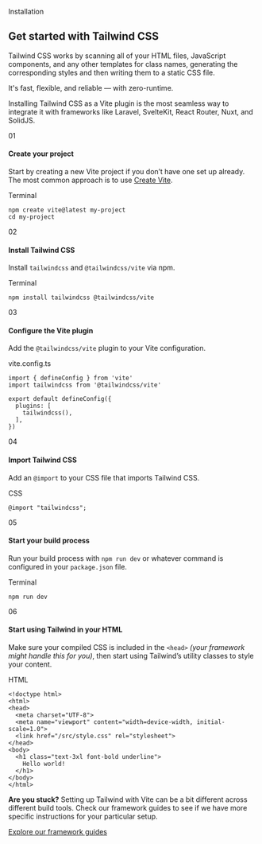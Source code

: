 Installation

## Get started with Tailwind CSS

Tailwind CSS works by scanning all of your HTML files, JavaScript components, and any other templates for class names, generating the corresponding styles and then writing them to a static CSS file.

It's fast, flexible, and reliable — with zero-runtime.

Installing Tailwind CSS as a Vite plugin is the most seamless way to integrate it with frameworks like Laravel, SvelteKit, React Router, Nuxt, and SolidJS.

01

#### Create your project

Start by creating a new Vite project if you don’t have one set up already. The most common approach is to use [Create Vite](https://vite.dev/guide/#scaffolding-your-first-vite-project).

Terminal

```
npm create vite@latest my-project
cd my-project
```

02

#### Install Tailwind CSS

Install `tailwindcss` and `@tailwindcss/vite` via npm.

Terminal

```
npm install tailwindcss @tailwindcss/vite
```

03

#### Configure the Vite plugin

Add the `@tailwindcss/vite` plugin to your Vite configuration.

vite.config.ts

```
import { defineConfig } from 'vite'
import tailwindcss from '@tailwindcss/vite'

export default defineConfig({
  plugins: [
    tailwindcss(),
  ],
})
```

04

#### Import Tailwind CSS

Add an `@import` to your CSS file that imports Tailwind CSS.

CSS

```
@import "tailwindcss";
```

05

#### Start your build process

Run your build process with `npm run dev` or whatever command is configured in your `package.json` file.

Terminal

```
npm run dev
```

06

#### Start using Tailwind in your HTML

Make sure your compiled CSS is included in the `<head>` *(your framework might handle this for you)*, then start using Tailwind’s utility classes to style your content.

HTML

```
<!doctype html>
<html>
<head>
  <meta charset="UTF-8">
  <meta name="viewport" content="width=device-width, initial-scale=1.0">
  <link href="/src/style.css" rel="stylesheet">
</head>
<body>
  <h1 class="text-3xl font-bold underline">
    Hello world!
  </h1>
</body>
</html>
```

**Are you stuck?** Setting up Tailwind with Vite can be a bit different across different build tools. Check our framework guides to see if we have more specific instructions for your particular setup.

[Explore our framework guides](https://tailwindcss.com/docs/installation/framework-guides)

